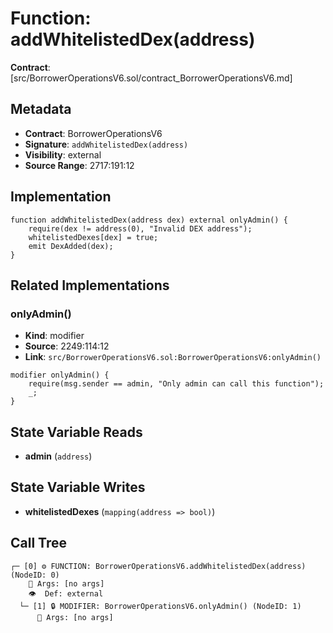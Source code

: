 # Function: addWhitelistedDex(address)

**Contract**: [src/BorrowerOperationsV6.sol/contract_BorrowerOperationsV6.md]

## Metadata

- **Contract**: BorrowerOperationsV6
- **Signature**: `addWhitelistedDex(address)`
- **Visibility**: external
- **Source Range**: 2717:191:12

## Implementation

```solidity
function addWhitelistedDex(address dex) external onlyAdmin() {
    require(dex != address(0), "Invalid DEX address");
    whitelistedDexes[dex] = true;
    emit DexAdded(dex);
}
```

## Related Implementations

### onlyAdmin()

- **Kind**: modifier
- **Source**: 2249:114:12
- **Link**: `src/BorrowerOperationsV6.sol:BorrowerOperationsV6:onlyAdmin()`

```solidity
modifier onlyAdmin() {
    require(msg.sender == admin, "Only admin can call this function");
    _;
}
```

## State Variable Reads

- **admin** (`address`)

## State Variable Writes

- **whitelistedDexes** (`mapping(address => bool)`)

## Call Tree

```
┌─ [0] ⚙️ FUNCTION: BorrowerOperationsV6.addWhitelistedDex(address) (NodeID: 0)
    💬 Args: [no args]
    👁️  Def: external
  └─ [1] 🔒 MODIFIER: BorrowerOperationsV6.onlyAdmin() (NodeID: 1)
      💬 Args: [no args]
```
